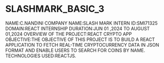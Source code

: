# SLASHMARK_BASIC_3
NAME:C.NANDINI
COMPANY NAME:SLASH MARK
INTERN ID:SMI71325
DOMAIN:REACT INTERNSHIP
DURATION:JUN 01 ,2024 TO AUGUST 01,2024
OVERVIEW OF THE PROJECT:REACT CRYPTO APP
OBJECTIVE:THE OBJECTIVE OF THIS PROJECT IS TO BUILD A REACT APPLICATION TO FETCH REAL-TIME CRYPTOCURRENCY DATA IN JSON FORMAT AND ENABLE USERS TO SEARCH FOR COINS BY NAME.
 TECHNOLOGIES USED:REACTJS.
